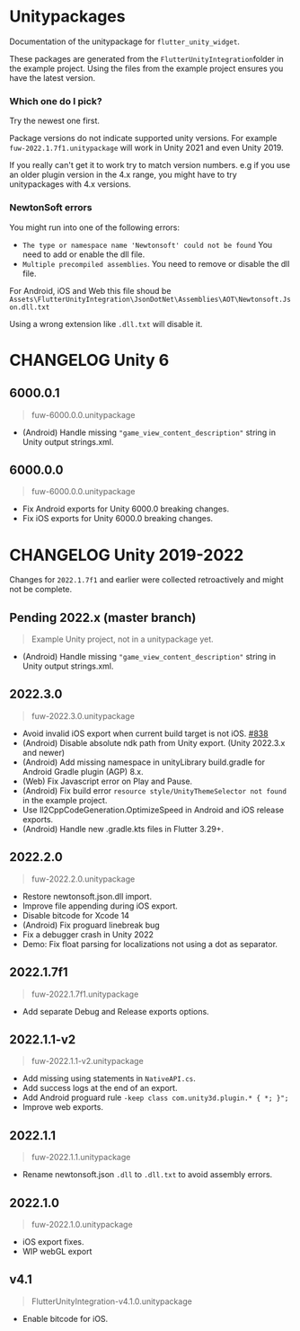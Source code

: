 # Unitypackages
Documentation of the unitypackage for `flutter_unity_widget`.

These packages are generated from the `FlutterUnityIntegration`folder in the example project.
Using the files from the example project ensures you have the latest version.


### Which one do I pick?
Try the newest one first.

Package versions do not indicate supported unity versions.
For example `fuw-2022.1.7f1.unitypackage` will work in Unity 2021 and even Unity 2019.

If you really can't get it to work try to match version numbers.
e.g if you use an older plugin version in the 4.x range, you might have to try unitypackages with 4.x versions.


### NewtonSoft errors
You might run into one of the following errors:

- `The type or namespace name 'Newtonsoft' could not be found`
 You need to add or enable the dll file.
- `Multiple precompiled assemblies`.
You need to remove or disable the dll file.

For Android, iOS and Web this file shoud be
`Assets\FlutterUnityIntegration\JsonDotNet\Assemblies\AOT\Newtonsoft.Json.dll.txt`

Using a wrong extension like `.dll.txt` will disable it.

# CHANGELOG Unity 6

## 6000.0.1
> fuw-6000.0.0.unitypackage
* (Android) Handle missing `"game_view_content_description"` string in Unity output strings.xml.

## 6000.0.0
> fuw-6000.0.0.unitypackage
* Fix Android exports for Unity 6000.0 breaking changes.
* Fix iOS exports for Unity 6000.0 breaking changes.

# CHANGELOG Unity 2019-2022
Changes for `2022.1.7f1` and earlier were collected retroactively and might not be complete.


## Pending 2022.x (master branch)
> Example Unity project, not in a unitypackage yet.
* (Android) Handle missing `"game_view_content_description"` string in Unity output strings.xml.

## 2022.3.0
>fuw-2022.3.0.unitypackage
* Avoid invalid iOS export when current build target is not iOS. [#838](https://github.com/juicycleff/flutter-unity-view-widget/pull/838)
* (Android) Disable absolute ndk path from Unity export. (Unity 2022.3.x and newer) 
* (Android) Add missing namespace in unityLibrary build.gradle for Android Gradle plugin (AGP) 8.x.
* (Web) Fix Javascript error on Play and Pause.
* (Android) Fix build error `resource style/UnityThemeSelector not found` in the example project.
* Use Il2CppCodeGeneration.OptimizeSpeed in Android and iOS release exports.
* (Android) Handle new .gradle.kts files in Flutter 3.29+.


## 2022.2.0
>fuw-2022.2.0.unitypackage
* Restore newtonsoft.json.dll import. 
* Improve file appending during iOS export.
* Disable bitcode for Xcode 14
* (Android) Fix proguard linebreak bug
* Fix a debugger crash in Unity 2022
* Demo: Fix float parsing for localizations not using a dot as separator.

## 2022.1.7f1
>fuw-2022.1.7f1.unitypackage
* Add separate Debug and Release exports options.

## 2022.1.1-v2
>fuw-2022.1.1-v2.unitypackage
* Add missing using statements in `NativeAPI.cs`.
* Add success logs at the end of an export.
* Add Android proguard rule `-keep class com.unity3d.plugin.* { *; }";`
* Improve web exports.

## 2022.1.1
>fuw-2022.1.1.unitypackage
* Rename newtonsoft.json `.dll` to `.dll.txt` to avoid assembly errors.

## 2022.1.0
>fuw-2022.1.0.unitypackage
* iOS export fixes.
* WIP webGL export

## v4.1
 >FlutterUnityIntegration-v4.1.0.unitypackage
* Enable bitcode for iOS.
